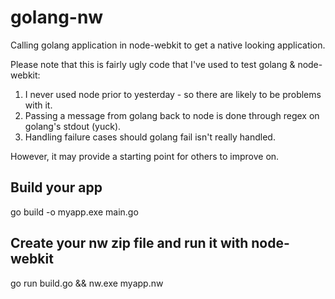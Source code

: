 golang-nw
=========

Calling golang application in node-webkit to get a native looking application.

Please note that this is fairly ugly code that I've used to test golang & node-webkit:

1. I never used node prior to yesterday - so there are likely to be problems with it.
2. Passing a message from golang back to node is done through regex on golang's stdout (yuck).
3. Handling failure cases should golang fail isn't really handled.

However, it may provide a starting point for others to improve on.

Build your app
--------------
go build -o myapp.exe main.go

Create your nw zip file and run it with node-webkit
--------------
go run build.go && nw.exe myapp.nw
